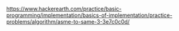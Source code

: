 https://www.hackerearth.com/practice/basic-programming/implementation/basics-of-implementation/practice-problems/algorithm/asme-to-same-3-3e7c0c0d/
